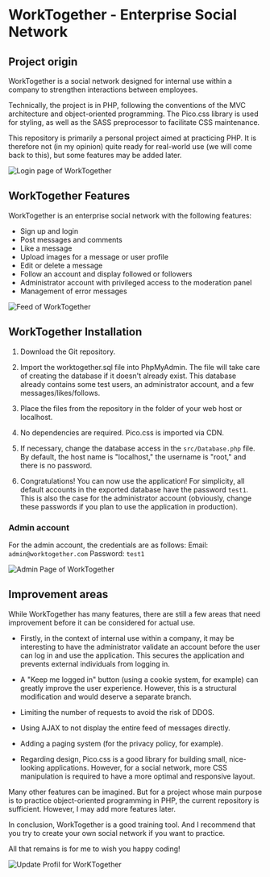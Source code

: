 # WorkTogether - Enterprise Social Network

## Project origin

WorkTogether is a social network designed for internal use within a company to strengthen interactions between employees.

Technically, the project is in PHP, following the conventions of the MVC architecture and object-oriented programming. The Pico.css library is used for styling, as well as the SASS preprocessor to facilitate CSS maintenance.

This repository is primarily a personal project aimed at practicing PHP. It is therefore not (in my opinion) quite ready for real-world use (we will come back to this), but some features may be added later.

![Login page of WorkTogether](https://imgur.com/fSAJ7wC)


## WorkTogether Features

WorkTogether is an enterprise social network with the following features:

- Sign up and login
- Post messages and comments
- Like a message
- Upload images for a message or user profile
- Edit or delete a message
- Follow an account and display followed or followers
- Administrator account with privileged access to the moderation panel
- Management of error messages

![Feed of WorkTogether](https://imgur.com/VYv80Gt)


## WorkTogether Installation

1. Download the Git repository.

2. Import the worktogether.sql file into PhpMyAdmin. The file will take care of creating the database if it doesn't already exist. This database already contains some test users, an administrator account, and a few messages/likes/follows.

3. Place the files from the repository in the folder of your web host or localhost.

4. No dependencies are required. Pico.css is imported via CDN.

5. If necessary, change the database access in the `src/Database.php` file. By default, the host name is "localhost," the username is "root," and there is no password.

6. Congratulations! You can now use the application! For simplicity, all default accounts in the exported database have the password `test1`. This is also the case for the administrator account (obviously, change these passwords if you plan to use the application in production).

### Admin account

For the admin account, the credentials are as follows:
Email: `admin@worktogether.com`
Password: `test1`

![Admin Page of WorkTogether](https://imgur.com/91QKPuz)


## Improvement areas
While WorkTogether has many features, there are still a few areas that need improvement before it can be considered for actual use.

* Firstly, in the context of internal use within a company, it may be interesting to have the administrator validate an account before the user can log in and use the application. This secures the application and prevents external individuals from logging in.

* A "Keep me logged in" button (using a cookie system, for example) can greatly improve the user experience. However, this is a structural modification and would deserve a separate branch.

* Limiting the number of requests to avoid the risk of DDOS.

* Using AJAX to not display the entire feed of messages directly.

* Adding a paging system (for the privacy policy, for example).

* Regarding design, Pico.css is a good library for building small, nice-looking applications. However, for a social network, more CSS manipulation is required to have a more optimal and responsive layout.

Many other features can be imagined. But for a project whose main purpose is to practice object-oriented programming in PHP, the current repository is sufficient. However, I may add more features later.

In conclusion, WorkTogether is a good training tool. And I recommend that you try to create your own social network if you want to practice.

All that remains is for me to wish you happy coding!

![Update Profil for WorKTogether](https://imgur.com/Em2DnkP)
